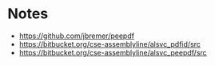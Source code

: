 Notes
=====

- https://github.com/jbremer/peepdf
- https://bitbucket.org/cse-assemblyline/alsvc_pdfid/src
- https://bitbucket.org/cse-assemblyline/alsvc_peepdf/src
